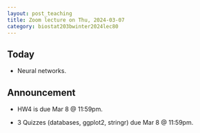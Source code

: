 ```yaml
---
layout: post_teaching
title: Zoom lecture on Thu, 2024-03-07
category: biostat203bwinter2024lec80
---
```


## Today

* Neural networks.

## Announcement

* HW4 is due Mar 8 @ 11:59pm.

* 3 Quizzes (databases, ggplot2, stringr) due Mar 8 @ 11:59pm.
